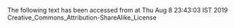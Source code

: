 The following text has been accessed from at Thu Aug 8 23:43:03 IST 2019
Creative_Commons_Attribution-ShareAlike_License
